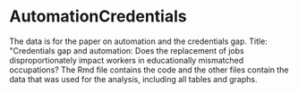 # AutomationCredentials
The data is for the paper on automation and the credentials gap. Title: "Credentials gap and automation: Does the replacement of jobs disproportionately impact workers in educationally mismatched occupations?
The Rmd file contains the code and the other files contain the data that was used for the analysis, including all tables and graphs.
